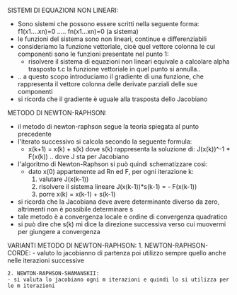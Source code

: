 SISTEMI DI EQUAZIONI NON LINEARI:
- Sono sistemi che possono essere scritti nella seguente forma:
  f1(x1....xn)=0 ..... fn(x1...xn)=0    (a sistema)
- le funzioni del sistema sono non lineari, continue e differenziabili
- consideriamo la funzione vettoriale, cioè quel vettore colonna le cui componenti sono le funzioni presentate nel punto 1:
    - risolvere il sistema di equazioni non lineari equivale a calcolare alpha trasposto t.c la funzione vettoriale in quel punto si annulla..
- .. a questo scopo introduciamo il gradiente di una funzione, che rappresenta il vettore colonna delle derivate parziali delle sue componenti
- si ricorda che il gradiente è uguale alla trasposta dello Jacobiano

METODO DI NEWTON-RAPHSON:
- il metodo di newton-raphson segue la teoria spiegata al punto precedente
- l'iterato successivo si calcola secondo la seguente formula:
    - x(k+1) = x(k) + s(k) dove s(k) rappresenta la soluzione di: J(x(k))^-1 * F(x(k))  .. dove J sta per Jacobiano
- l'algoritmo di Newton-Raphson si può quindi schematizzare così:
    - dato x(0) appartenente ad Rn ed F, per ogni iterazione k:
      1. valutare J(x(k-1))
      2. risolvere il sistema lineare J(x(k-1))*s(k-1) = - F(x(k-1))
      3. porre x(k) = x(k-1) + s(k-1)
- si ricorda che la Jacobiana deve avere determinante diverso da zero, altrimenti non è possibile determinare s
- tale metodo è a convergenza locale e ordine di convergenza quadratico
- si può dire che s(k) mi dice la direzione successiva verso cui muovermi per giungere a convergenza

VARIANTI METODO DI NEWTON-RAPHSON:
    1. NEWTON-RAPHSON-CORDE:
    - valuto lo jacobianno di partenza poi utilizzo sempre quello anche nelle  iterazioni successive

    2. NEWTON-RAPHSON-SHAMANSKII:
    - si valuta lo jacobiano ogni m iterazioni e quindi lo si utilizza per le m iterazioni
